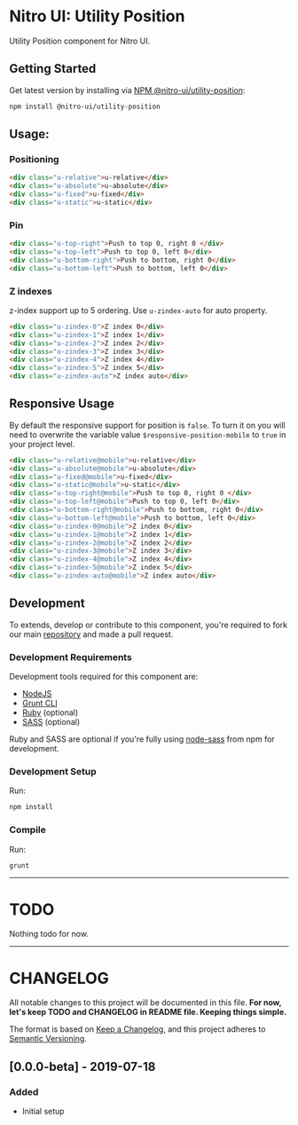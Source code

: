 # Nitro UI: Utility Position

Utility Position component for Nitro UI.

## Getting Started

Get latest version by installing via [NPM @nitro-ui/utility-position](https://www.npmjs.com/package/@nitro-ui/utility-position):

```sh
npm install @nitro-ui/utility-position
```

## Usage:

### Positioning
```html
<div class="u-relative">u-relative</div>
<div class="u-absolute">u-absolute</div>
<div class="u-fixed">u-fixed</div>
<div class="u-static">u-static</div>
```

### Pin
```html
<div class="u-top-right">Push to top 0, right 0 </div>
<div class="u-top-left">Push to top 0, left 0</div>
<div class="u-bottom-right">Push to bottom, right 0</div>
<div class="u-bottom-left">Push to bottom, left 0</div>
```


### Z indexes

z-index support up to 5 ordering. Use `u-zindex-auto` for auto property.

```html
<div class="u-zindex-0">Z index 0</div>
<div class="u-zindex-1">Z index 1</div>
<div class="u-zindex-2">Z index 2</div>
<div class="u-zindex-3">Z index 3</div>
<div class="u-zindex-4">Z index 4</div>
<div class="u-zindex-5">Z index 5</div>
<div class="u-zindex-auto">Z index auto</div>
```

## Responsive Usage

By default the responsive support for position is `false`. To turn it on you will need to overwrite the variable value `$responsive-position-mobile` to `true` in your project level.

```html
<div class="u-relative@mobile">u-relative</div>
<div class="u-absolute@mobile">u-absolute</div>
<div class="u-fixed@mobile">u-fixed</div>
<div class="u-static@mobile">u-static</div>
<div class="u-top-right@mobile">Push to top 0, right 0 </div>
<div class="u-top-left@mobile">Push to top 0, left 0</div>
<div class="u-bottom-right@mobile">Push to bottom, right 0</div>
<div class="u-bottom-left@mobile">Push to bottom, left 0</div>
<div class="u-zindex-0@mobile">Z index 0</div>
<div class="u-zindex-1@mobile">Z index 1</div>
<div class="u-zindex-2@mobile">Z index 2</div>
<div class="u-zindex-3@mobile">Z index 3</div>
<div class="u-zindex-4@mobile">Z index 4</div>
<div class="u-zindex-5@mobile">Z index 5</div>
<div class="u-zindex-auto@mobile">Z index auto</div>
```

## Development

To extends, develop or contribute to this component, you're required to fork our main [repository](https://github.com/icarasia/nitro-ui) and made a pull request.

### Development Requirements

Development tools required for this component are:

- [NodeJS](https://nodejs.org/en/)
- [Grunt CLI](https://gruntjs.com)
- [Ruby](https://www.ruby-lang.org/en/) (optional)
- [SASS](https://sass-lang.com) (optional)

Ruby and SASS are optional if you're fully using [node-sass](https://github.com/sass/node-sass) from npm for development.

### Development Setup

Run:

```sh
npm install
```

### Compile

Run:

```sh
grunt
```
---

# TODO

Nothing todo for now.

---

# CHANGELOG

All notable changes to this project will be documented in this file. **For now, let's keep TODO and CHANGELOG in README file. Keeping things simple.**

The format is based on [Keep a Changelog](https://keepachangelog.com/en/1.0.0/),
and this project adheres to [Semantic Versioning](https://semver.org/spec/v2.0.0.html).

## [0.0.0-beta] - 2019-07-18
### Added
- Initial setup
